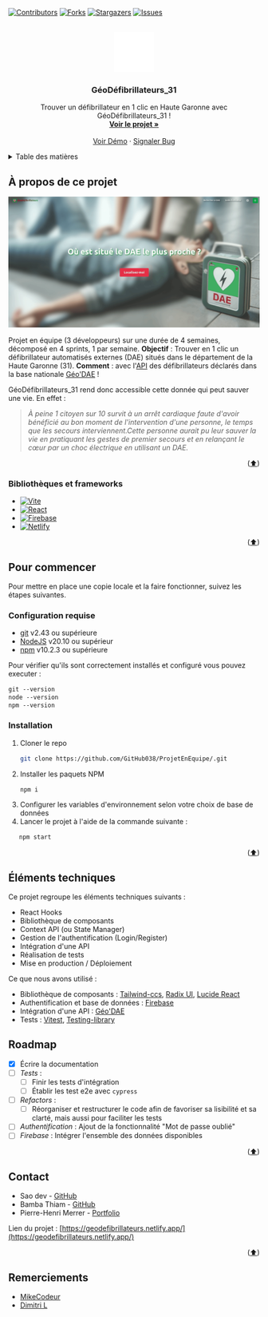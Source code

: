 <a name="readme-top"></a>

<!-- PROJECT SHIELDS -->

[![Contributors][contributors-shield]][contributors-url]
[![Forks][forks-shield]][forks-url]
[![Stargazers][stars-shield]][stars-url]
[![Issues][issues-shield]][issues-url]

<!-- PROJECT LOGO -->
<br />
<div align="center">
  <a href="https://github.com/Choukro/GeoDefibrillateurs">
    <img src="/public/GeoDefibrillateurs.svg" alt="Logo" width="80" height="80">
  </a>

<h3 align="center">GéoDéfibrillateurs_31</h3>

  <p align="center">
    Trouver un défibrillateur en 1 clic en Haute Garonne avec GéoDéfibrillateurs_31 !
    <br />
    <a href="https://github.com/Choukro/GeoDefibrillateurs"><strong>Voir le projet »</strong></a>
    <br />
    <br />
    <a href="..." target="_blank">Voir Démo</a>
    ·
    <a href="https://github.com/Choukro/GeoDefibrillateurs/issues">Signaler Bug</a>
  </p>
</div>

<!-- TABLE OF CONTENTS -->
<details>
  <summary>Table des matières</summary>
  <ol>
    <li>
      <a href="#à-propos-de-ce-projet">À propos de ce projet</a>
      <ul>
        <li><a href="#bibliothèques-et-frameworks">Bibliothèques et frameworks</a></li>
      </ul>
    </li>
    <li>
      <a href="#pour-commencer">Pour commencer</a>
      <ul>
        <li><a href="#configuration requise">Configuration requise</a></li>
        <li><a href="#installation">Installation</a></li>
      </ul>
    </li>
        <li><a href="#éléments-techniques">Éléments techniques</a></li>
    <li><a href="#roadmap">Roadmap</a></li>
    <li><a href="#contact">Contact</a></li>
    <li><a href="#remerciements">Remerciements</a></li>
  </ol>
</details>

<!-- ABOUT THE PROJECT -->

## À propos de ce projet

[![Product Name Screen Shot][product-screenshot]](https://...)

Projet en équipe (3 développeurs) sur une durée de 4 semaines, décomposé en 4 sprints, 1 par semaine.
**Objectif** : Trouver en 1 clic un défibrillateur automatisés externes (DAE) situés dans le département de la Haute Garonne (31).
**Comment** : avec l'[API](https://api-geodae.sante.gouv.fr/api/doc) des défibrillateurs déclarés dans la base nationale [Géo'DAE](https://www.data.gouv.fr/fr/datasets/61556e1e9d6adb2df86eb0fc/) !

GéoDéfibrillateurs_31 rend donc accessible cette donnée qui peut sauver une vie. En effet :

> _À peine 1 citoyen sur 10 survit à un arrêt cardiaque faute d'avoir bénéficié au bon moment de l'intervention d'une personne, le temps que les secours interviennent.Cette personne aurait pu leur sauver la vie en pratiquant les gestes de premier secours et en relançant le cœur par un choc électrique en utilisant un DAE._

<p align="right">(<a href="#readme-top">⬆️</a>)</p>

### Bibliothèques et frameworks

- [![Vite][Vite.js]][Vite-url]
- [![React][React.js]][React-url]
- [![Firebase][Firebase]][Firebase-url]
- [![Netlify][Netlify]][Netflify-url]

<p align="right">(<a href="#readme-top">⬆️</a>)</p>

<!-- GETTING STARTED -->

## Pour commencer

Pour mettre en place une copie locale et la faire fonctionner, suivez les étapes suivantes.

### Configuration requise

- [git][git] v2.43 ou supérieure
- [NodeJS][node] v20.10 ou supérieur
- [npm][npm] v10.2.3 ou supérieure

Pour vérifier qu'ils sont correctement installés et configuré vous pouvez executer :

```shell
git --version
node --version
npm --version
```

### Installation

1. Cloner le repo
   ```sh
   git clone https://github.com/GitHub038/ProjetEnEquipe/.git
   ```
2. Installer les paquets NPM
   ```sh
   npm i
   ```
3. Configurer les variables d'environnement selon votre choix de base de données
4. Lancer le projet à l'aide de la commande suivante :

```sh
   npm start
```

<p align="right">(<a href="#readme-top">⬆️</a>)</p>

<!-- ELEMENT TECHNIQUE -->

## Éléments techniques

Ce projet regroupe les éléments techniques suivants :

- React Hooks
- Bibliothèque de composants
- Context API (ou State Manager)
- Gestion de l'authentification (Login/Register)
- Intégration d'une API
- Réalisation de tests
- Mise en production / Déploiement

Ce que nous avons utilisé :

- Bibliothèque de composants : [Tailwind-ccs](https://tailwindcss.com/), [Radix UI](https://www.radix-ui.com/), [Lucide React](https://lucide.dev/guide/packages/lucide-react)
- Authentification et base de données : [Firebase][Firebase-url]
- Intégration d'une API : [Géo'DAE](https://www.data.gouv.fr/fr/datasets/61556e1e9d6adb2df86eb0fc/)
- Tests : [Vitest](https://vitest.dev/), [Testing-library](https://testing-library.com/)

<!-- ROADMAP -->

## Roadmap

- [x] Écrire la documentation
- [ ] _Tests_ :
  - [ ] Finir les tests d'intégration
  - [ ] Établir les test e2e avec `cypress`
- [ ] _Refactors_ :
  - [ ] Réorganiser et restructurer le code afin de favoriser sa lisibilité et sa clarté, mais aussi pour faciliter les tests
- [ ] _Authentification_ : Ajout de la fonctionnalité "Mot de passe oublié"
- [ ] _Firebase_ : Intégrer l'ensemble des données disponibles

<p align="right">(<a href="#readme-top">⬆️</a>)</p>

<!-- CONTACT -->

## Contact

- Sao dev - [GitHub](https://github.com/GitHub038)
- Bamba Thiam - [GitHub](https://github.com/BambaThiam)
- Pierre-Henri Merrer - [Portfolio](https://ph-merrer.fr/)

Lien du projet : [https://geodefibrillateurs.netlify.app/](https://geodefibrillateurs.netlify.app/)

<p align="right">(<a href="#readme-top">⬆️</a>)</p>

<!-- ACKNOWLEDGMENTS -->

## Remerciements

- [MikeCodeur](https://github.com/MikeCodeur)
- [Dimitri L](https://github.com/drimov)

<!-- MARKDOWN LINKS & IMAGES -->
<!-- https://www.markdownguide.org/basic-syntax/#reference-style-links -->

[contributors-shield]: https://img.shields.io/github/contributors/GitHub038/ProjetEnEquipe.svg?style=for-the-badge
[contributors-url]: https://github.com/GitHub038/ProjetEnEquipe/graphs/contributors
[forks-shield]: https://img.shields.io/github/forks/GitHub038/ProjetEnEquipe.svg?style=for-the-badge
[forks-url]: https://github.com/GitHub038/ProjetEnEquipe/network/members
[stars-shield]: https://img.shields.io/github/stars/GitHub038/ProjetEnEquipe.svg?style=for-the-badge
[stars-url]: https://github.com/GitHub038/ProjetEnEquipe/stargazers
[issues-shield]: https://img.shields.io/github/issues/GitHub038/ProjetEnEquipe.svg?style=for-the-badge
[issues-url]: https://github.com/GitHub038/ProjetEnEquipe/issues
[product-screenshot]: /public/screenshot.gif
[React.js]: https://img.shields.io/badge/React-000000?style=for-the-badge&logo=react&logoColor=white
[React-url]: https://reactjs.org/
[Vite.js]: https://img.shields.io/badge/vite-%23646CFF.svg?style=for-the-badge&logo=vite&logoColor=white
[Vite-url]: https://vitejs.dev/guide/
[Firebase]: https://img.shields.io/badge/Firebase-039BE5?style=for-the-badge&logo=Firebase&logoColor=white
[Firebase-url]: https://firebase.google.com/docs?hl=fr
[Netlify]: https://img.shields.io/badge/netlify-%ff9900.svg?style=for-the-badge&logo=netlify&logoColor=white
[Netflify-url]: https://docs.netlify.com/
[git]: https://git-scm.com/
[node]: https://nodejs.org
[npm]: https://www.npmjs.com/
